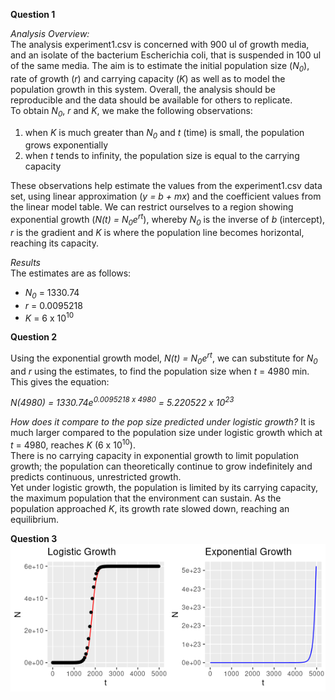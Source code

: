 **Question 1**  

*Analysis Overview:*  
The analysis experiment1.csv is concerned with 900 ul of growth media, and an isolate of the bacterium Escherichia coli, that is suspended in 100 ul of the same media. The aim is to estimate the initial population size (*N<sub>0</sub>*), rate of growth (*r*) and carrying capacity (*K*) as well as to model the population growth in this system. Overall, the analysis should be reproducible and the data should be available for others to replicate.  
To obtain *N<sub>0</sub>*, *r* and *K*, we make the following observations:
  1. when *K* is much greater than *N<sub>0</sub>* and *t* (time) is small, the population grows exponentially
  2. when *t* tends to infinity, the population size is equal to the carrying capacity  

These observations help estimate the values from the experiment1.csv data set, using linear approximation (*y = b + mx*) and the coefficient values from the linear model table. We can restrict ourselves to a region showing exponential growth (*N(t) = N<sub>0</sub>e<sup>rt</sup>*), whereby *N<sub>0</sub>* is the inverse of *b* (intercept), *r* is the gradient and *K* is where the population line becomes horizontal, reaching its capacity.  

*Results*  
The estimates are as follows:
- *N<sub>0</sub>* = 1330.74 
- *r* = 0.0095218
- *K* = 6 x 10<sup>10</sup>

**Question 2**

Using the exponential growth model, *N(t) = N<sub>0</sub>e<sup>rt</sup>*, we can substitute for *N<sub>0</sub>* and *r* using the estimates, to find the population size when *t* = 4980 min. This gives the equation:  

  *N(4980) = 1330.74e<sup>0.0095218 x 4980</sup> = 5.220522 x 10<sup>23</sup>*  
  
*How does it compare to the pop size predicted under logistic growth?*
It is much larger compared to the population size under logistic growth which at *t* = 4980, reaches *K* (6 x 10<sup>10</sup>).  
There is no carrying capacity in exponential growth to limit population growth; the population can theoretically continue to grow indefinitely and predicts continuous, unrestricted growth.  
Yet under logistic growth, the population is limited by its carrying capacity, the maximum population that the environment can sustain. As the population approached *K*, its growth rate slowed down, reaching an equilibrium.  

**Question 3**  
![CAPTION](https://github.com/aminahmemon/logistic_growth/blob/a4302a7b74411f03985ba49043f33ef5932a86ef/Q3_logistic_exponential_comparison.png)
